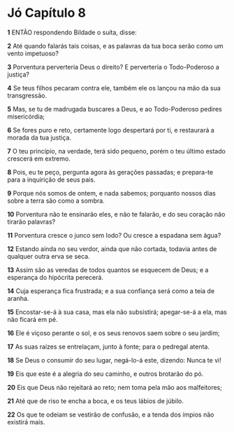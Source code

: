 # Jó Capítulo 8

**1** 	ENTÃO respondendo Bildade o suíta, disse:

**2** 	Até quando falarás tais coisas, e as palavras da tua boca serão como um vento impetuoso?

**3** 	Porventura perverteria Deus o direito? E perverteria o Todo-Poderoso a justiça?

**4** 	Se teus filhos pecaram contra ele, também ele os lançou na mão da sua transgressão.

**5** 	Mas, se tu de madrugada buscares a Deus, e ao Todo-Poderoso pedires misericórdia;

**6** 	Se fores puro e reto, certamente logo despertará por ti, e restaurará a morada da tua justiça.

**7** 	O teu princípio, na verdade, terá sido pequeno, porém o teu último estado crescerá em extremo.

**8** 	Pois, eu te peço, pergunta agora às gerações passadas; e prepara-te para a inquirição de seus pais.

**9** 	Porque nós somos de ontem, e nada sabemos; porquanto nossos dias sobre a terra são como a sombra.

**10** 	Porventura não te ensinarão eles, e não te falarão, e do seu coração não tirarão palavras?

**11** 	Porventura cresce o junco sem lodo? Ou cresce a espadana sem água?

**12** 	Estando ainda no seu verdor, ainda que não cortada, todavia antes de qualquer outra erva se seca.

**13** 	Assim são as veredas de todos quantos se esquecem de Deus; e a esperança do hipócrita perecerá.

**14** 	Cuja esperança fica frustrada; e a sua confiança será como a teia de aranha.

**15** 	Encostar-se-á à sua casa, mas ela não subsistirá; apegar-se-á a ela, mas não ficará em pé.

**16** 	Ele é viçoso perante o sol, e os seus renovos saem sobre o seu jardim;

**17** 	As suas raízes se entrelaçam, junto à fonte; para o pedregal atenta.

**18** 	Se Deus o consumir do seu lugar, negá-lo-á este, dizendo: Nunca te vi!

**19** 	Eis que este é a alegria do seu caminho, e outros brotarão do pó.

**20** 	Eis que Deus não rejeitará ao reto; nem toma pela mão aos malfeitores;

**21** 	Até que de riso te encha a boca, e os teus lábios de júbilo.

**22** 	Os que te odeiam se vestirão de confusão, e a tenda dos ímpios não existirá mais.

